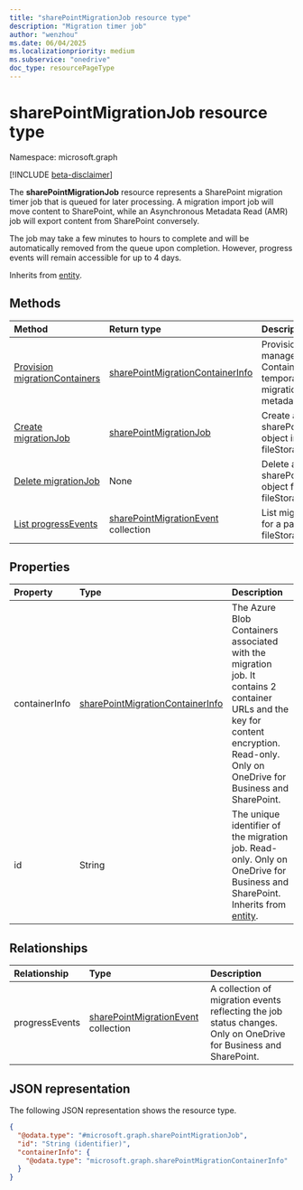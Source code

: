 ```yaml
---
title: "sharePointMigrationJob resource type"
description: "Migration timer job"
author: "wenzhou"
ms.date: 06/04/2025
ms.localizationpriority: medium
ms.subservice: "onedrive"
doc_type: resourcePageType
---
```


# sharePointMigrationJob resource type

Namespace: microsoft.graph

[!INCLUDE [beta-disclaimer](../../includes/beta-disclaimer.md)]

The **sharePointMigrationJob** resource represents a SharePoint migration timer job that is queued for later processing. A migration import job will move content to SharePoint, while an Asynchronous Metadata Read (AMR) job will export content from SharePoint conversely.

The job may take a few minutes to hours to complete and will be automatically removed from the queue upon completion. However, progress events will remain accessible for up to 4 days.

Inherits from [entity](../resources/entity.md).

## Methods
|Method|Return type|Description|
|:---|:---|:---|
|[Provision migrationContainers](../api/filestoragecontainer-provisionmigrationcontainers.md)|[sharePointMigrationContainerInfo](../resources/sharepointmigrationcontainerinfo.md)|Provision SharePoint-managed Azure Blob Containers as temporary storage for migration content and metadata.|
|[Create migrationJob](../api/filestoragecontainer-post-migrationjobs.md)|[sharePointMigrationJob](../resources/sharepointmigrationjob.md)|Create a new sharePointMigrationJob object in a fileStorageContainer.|
|[Delete migrationJob](../api/filestoragecontainer-delete-migrationjobs.md)|None|Delete a sharePointMigrationJob object from a fileStorageContainer.|
|[List progressEvents](../api/filestoragecontainer-migrationjob-list-progressevents.md)|[sharePointMigrationEvent](../resources/sharepointmigrationevent.md) collection|List migration events for a particular job in a fileStorageContainer.|

## Properties
|Property|Type|Description|
|:---|:---|:---|
|containerInfo|[sharePointMigrationContainerInfo](../resources/sharepointmigrationcontainerinfo.md)|The Azure Blob Containers associated with the migration job. It contains 2 container URLs and the key for content encryption. Read-only. Only on OneDrive for Business and SharePoint.|
|id|String|The unique identifier of the migration job. Read-only. Only on OneDrive for Business and SharePoint. Inherits from [entity](../resources/entity.md).|

## Relationships
|Relationship|Type|Description|
|:---|:---|:---|
|progressEvents|[sharePointMigrationEvent](../resources/sharepointmigrationevent.md) collection|A collection of migration events reflecting the job status changes. Only on OneDrive for Business and SharePoint.|

## JSON representation
The following JSON representation shows the resource type.
<!-- {
  "blockType": "resource",
  "keyProperty": "id",
  "@odata.type": "microsoft.graph.sharePointMigrationJob",
  "baseType": "microsoft.graph.entity",
  "openType": false
}
-->
``` json
{
  "@odata.type": "#microsoft.graph.sharePointMigrationJob",
  "id": "String (identifier)",
  "containerInfo": {
    "@odata.type": "microsoft.graph.sharePointMigrationContainerInfo"
  }
}
```
